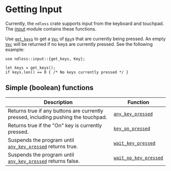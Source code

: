 # Getting Input

Currently, the `ndless` crate supports input from the keyboard and touchpad.
The [input] module contains these functions.

Use [`get_keys`] to get a [`Vec`] of [`Key`]s that are currently being pressed.
An empty [`Vec`] will be returned if no keys are currently pressed. See the following
example:

```rust,noplaypen
use ndless::input::{get_keys, Key};

let keys = get_keys();
if keys.len() == 0 { /* No keys currently pressed */ }
```

[`get_keys`]: https://docs.rs/ndless/input/fn.get_keys.html
[`Vec`]: https://doc.rust-lang.org/std/vec/struct.Vec.html
[`Key`]: https://docs.rs/ndless/input/enum.Key.html

## Simple (boolean) functions

| Description                                                                          | Function                |
|--------------------------------------------------------------------------------------|-------------------------|
| Returns true if any buttons are currently pressed, including pushing the touchpad.   | [`any_key_pressed`]     |
| Returns true if the "On" key is currently pressed.                                   | [`key_on_pressed`]      |
| Suspends the program until [`any_key_pressed`] returns true.                         | [`wait_key_pressed`]    |
| Suspends the program until [`any_key_pressed`] returns false.                        | [`wait_no_key_pressed`] |

[`any_key_pressed`]: https://docs.rs/ndless/input/fn.any_key_pressed.html
[`key_on_pressed`]: https://docs.rs/ndless/input/fn.key_on_pressed.html
[`wait_key_pressed`]: https://docs.rs/ndless/input/fn.wait_key_pressed.html
[`wait_no_key_pressed`]: https://docs.rs/ndless/input/fn.wait_no_key_pressed.html

[input]: https://docs.rs/ndless/input/index.html
